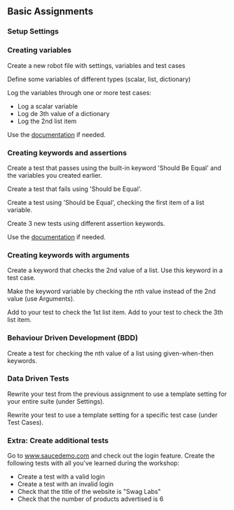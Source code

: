 ## Basic Assignments
### Setup Settings 

### Creating variables
Create a new robot file with settings, variables and test cases

Define some variables of different types (scalar, list, dictionary)

Log the variables through one or more test cases: 
- Log a scalar variable
- Log de 3th value of a dictionary
- Log the 2nd list item

Use the [documentation](http://robotframework.org/robotframework/latest/libraries/BuiltIn.html) if needed.

### Creating keywords and assertions
Create a test that passes using the built-in keyword 'Should Be Equal' and the variables you created earlier.

Create a test that fails using 'Should be Equal'.

Create a test using 'Should be Equal', checking the first item of a list variable.

Create 3 new tests using different assertion keywords.

Use the [documentation](http://robotframework.org/robotframework/latest/libraries/BuiltIn.html#Keywords) if needed.

### Creating keywords with arguments
Create a keyword that checks the 2nd value of a list. Use this keyword in a test case.

Make the keyword variable by checking the nth value instead of the 2nd value (use Arguments).

Add to your test to check the 1st list item.
Add to your test to check the 3th list item.

### Behaviour Driven Development (BDD)
Create a test for checking the nth value of a list using given-when-then keywords.

### Data Driven Tests
Rewrite your test from the previous assignment to use a template setting for your entire suite (under Settings).

Rewrite your test to use a template setting for a specific test case (under Test Cases).

### Extra: Create additional tests
Go to www.saucedemo.com and check out the login feature. Create the following tests with all you've learned during the workshop:
- Create a test with a valid login
- Create a test with an invalid login
- Check that the title of the website is "Swag Labs"
- Check that the number of products advertised is 6
 
